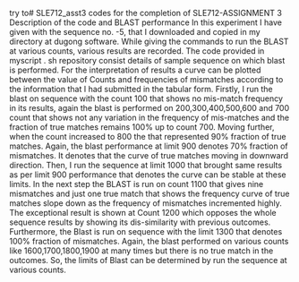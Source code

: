 try to# SLE712_asst3
codes for the completion of SLE712-ASSIGNMENT 3
Description of the code and BLAST performance 
In this experiment I have given with the sequence no. -5, that I downloaded and copied in my directory at dugong software. While giving the commands to run the BLAST at various counts, various results are recorded.
The code provided in myscript . sh repository consist details of sample sequence on which blast is performed. For the interpretation of results a curve can be plotted between the value of Counts and frequencies of mismatches according to the information that I had submitted in the tabular form.
Firstly, I run the blast on sequence with the count 100 that shows no mis-match frequency in its results, again the blast is performed on 200,300,400,500,600 and 700 count that shows not any variation in the frequency of mis-matches and the fraction of true matches remains 100% up to count 700.
Moving further, when the count increased to 800 the that represented 90% fraction of true matches. Again, the blast performance at limit 900 denotes 70% fraction of mismatches. It denotes that the curve of true matches moving in downward direction. 
Then, I run the sequence at limit 1000 that brought same results as per limit 900 performance that denotes the curve can be stable at these limits.
In the next step the BLAST is run on count 1100 that gives nine mismatches and just one true match that shows the frequency curve of true matches slope down as the frequency of mismatches incremented highly.
The exceptional result is shown at Count 1200 which opposes the whole sequence results by showing its dis-similarity with previous outcomes. Furthermore, the Blast is run on sequence with the limit 1300 that denotes 100% fraction of mismatches.
Again, the blast performed on various counts like 1600,1700,1800,1900 at many times but there is no true match in the outcomes. So, the limits of Blast can be determined by run the sequence at various counts.
